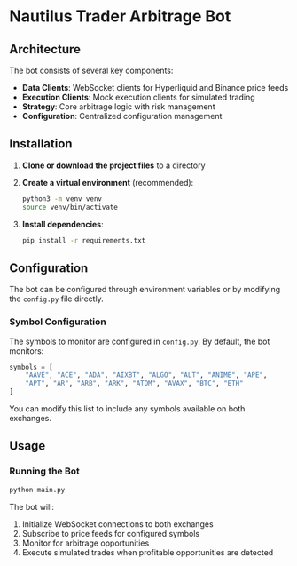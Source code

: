 # Nautilus Trader Arbitrage Bot

## Architecture

The bot consists of several key components:

- **Data Clients**: WebSocket clients for Hyperliquid and Binance price feeds
- **Execution Clients**: Mock execution clients for simulated trading
- **Strategy**: Core arbitrage logic with risk management
- **Configuration**: Centralized configuration management

## Installation

1. **Clone or download the project files** to a directory
2. **Create a virtual environment** (recommended):
   ```bash
   python3 -m venv venv
   source venv/bin/activate
   ```

3. **Install dependencies**:
   ```bash
   pip install -r requirements.txt
   ```

## Configuration

The bot can be configured through environment variables or by modifying the `config.py` file directly.

### Symbol Configuration

The symbols to monitor are configured in `config.py`. By default, the bot monitors:

```python
symbols = [
    "AAVE", "ACE", "ADA", "AIXBT", "ALGO", "ALT", "ANIME", "APE", 
    "APT", "AR", "ARB", "ARK", "ATOM", "AVAX", "BTC", "ETH"
]
```

You can modify this list to include any symbols available on both exchanges.

## Usage

### Running the Bot

```bash
python main.py
```

The bot will:
1. Initialize WebSocket connections to both exchanges
2. Subscribe to price feeds for configured symbols
3. Monitor for arbitrage opportunities
4. Execute simulated trades when profitable opportunities are detected
